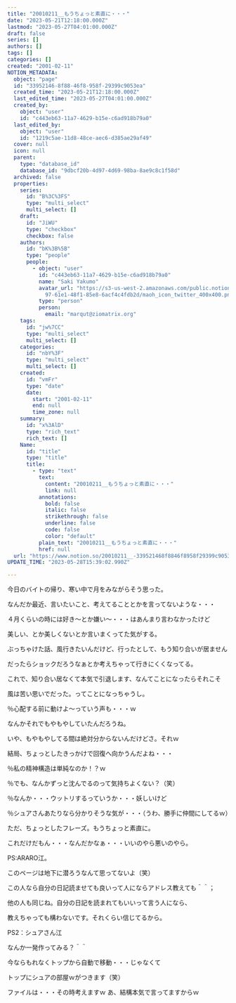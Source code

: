 ```yaml
---
title: "20010211__もうちょっと素直に・・・"
date: "2023-05-21T12:18:00.000Z"
lastmod: "2023-05-27T04:01:00.000Z"
draft: false
series: []
authors: []
tags: []
categories: []
created: "2001-02-11"
NOTION_METADATA:
  object: "page"
  id: "33952146-8f88-46f8-958f-29399c9053ea"
  created_time: "2023-05-21T12:18:00.000Z"
  last_edited_time: "2023-05-27T04:01:00.000Z"
  created_by:
    object: "user"
    id: "c443eb63-11a7-4629-b15e-c6ad918b79a0"
  last_edited_by:
    object: "user"
    id: "1219c5ae-11d8-48ce-aec6-d385ae29af49"
  cover: null
  icon: null
  parent:
    type: "database_id"
    database_id: "9dbcf20b-4d97-4d69-98ba-8ae9c8c1f58d"
  archived: false
  properties:
    series:
      id: "B%3C%3FS"
      type: "multi_select"
      multi_select: []
    draft:
      id: "JiWU"
      type: "checkbox"
      checkbox: false
    authors:
      id: "bK%3B%5B"
      type: "people"
      people:
        - object: "user"
          id: "c443eb63-11a7-4629-b15e-c6ad918b79a0"
          name: "Saki Yakumo"
          avatar_url: "https://s3-us-west-2.amazonaws.com/public.notion-static.com/3ad1c4\
            97-61e1-48f1-85e8-6acf4c4fdb2d/maoh_icon_twitter_400x400.png"
          type: "person"
          person:
            email: "marqut@ziomatrix.org"
    tags:
      id: "jw%7CC"
      type: "multi_select"
      multi_select: []
    categories:
      id: "nbY%3F"
      type: "multi_select"
      multi_select: []
    created:
      id: "vmFr"
      type: "date"
      date:
        start: "2001-02-11"
        end: null
        time_zone: null
    summary:
      id: "x%3AlD"
      type: "rich_text"
      rich_text: []
    Name:
      id: "title"
      type: "title"
      title:
        - type: "text"
          text:
            content: "20010211__もうちょっと素直に・・・"
            link: null
          annotations:
            bold: false
            italic: false
            strikethrough: false
            underline: false
            code: false
            color: "default"
          plain_text: "20010211__もうちょっと素直に・・・"
          href: null
  url: "https://www.notion.so/20010211__-339521468f8846f8958f29399c9053ea"
UPDATE_TIME: "2023-05-28T15:39:02.990Z"

---
```

<link rel="stylesheet" href="https://cdn.jsdelivr.net/npm/katex@0.16.2/dist/katex.min.css" integrity="sha384-bYdxxUwYipFNohQlHt0bjN/LCpueqWz13HufFEV1SUatKs1cm4L6fFgCi1jT643X" crossorigin="anonymous">


今日のバイトの帰り、寒い中で月をみながらそう思った。


なんだか最近、言いたいこと、考えてることとかを言ってないような・・・


４月くらいの時には好き～とか嫌い～・・・はあんまり言わなかったけど


美しい、とか美しくないとか言いまくってた気がする。


ぶっちゃけた話、風行きたいんだけど、行ったとして、もう知り合いが居ません


だったらショックだろうなぁとか考えちゃって行きにくくなってる。


これで、知り合い居なくて本気で引退します、なんてことになったらそれこそ


風は苦い思いでだった。ってことになっちゃうし。


％心配する前に動けよ～っていう声も・・・ｗ


なんかそれでもやもやしていたんだろうね。


いや、もやもやしてる間は絶対分からないんだけどさ。それｗ


結局、ちょっとしたきっかけで回復へ向かうんだよね・・・


％私の精神構造は単純なのか！？ｗ


％でも、なんかずっと沈んでるのって気持ちよくない？（笑）


％なんか・・・ウットリするっていうか・・・妖しいけど


％シュアさんあたりなら分かりそうな気が・・・（うわ、勝手に仲間にしてるｗ）


ただ、ちょっとしたフレーズ。もうちょっと素直に。


これだけだもん・・・なんだかなぁ・・・いいのやら悪いのやら。


PS:ARARO江。


このページは地下に潜ろうなんて思ってないよ（笑）


この人なら自分の日記読ませても良いって人にならアドレス教えても＾＾；


他の人も同じね。自分の日記を読まれてもいいって言う人になら、


教えちゃっても構わないです。それくらい信じてるから。


PS2：シュアさん江


なんか一発作ってみる？＾＾


今ならもれなくトップから自動で移動・・・じゃなくて


トップにシュアの部屋ｗがつきます（笑）


ファイルは・・・その時考えますｗ あ、結構本気で言ってますからｗ

